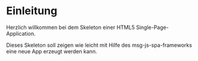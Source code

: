 <h1 id="ET" class="break">Einleitung</h1>

Herzlich willkommen bei dem Skeleton einer HTML5 Single-Page-Application.

Dieses Skeleton soll zeigen wie leicht mit Hilfe des msg-js-spa-frameworks eine neue App erzeugt werden kann.